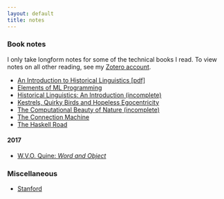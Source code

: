 ```yaml
---
layout: default
title: notes
---
```


### Book notes

I only take longform notes for some of the technical books I read. To view notes
on all other reading, see my
[Zotero account](https://www.zotero.org/jrgauthier/items).

- [An Introduction to Historical Linguistics [pdf]](/notes/books/introduction-to-historical-linguistics.pdf)
- [Elements of ML Programming](/notes/books/elements-of-ml-programming)
- [Historical Linguistics: An Introduction (incomplete)](/notes/books/historical-linguistics-an-introduction)
- [Kestrels, Quirky Birds and Hopeless Egocentricity](/notes/books/kestrels)
- [The Computational Beauty of Nature (incomplete)](/notes/books/computational-beauty-of-nature)
- [The Connection Machine](/notes/books/the-connection-machine)
- [The Haskell Road](/notes/books/the-haskell-road)

#### 2017

- [W.V.O. Quine: *Word and Object*](/notes/books/word-and-object)

### Miscellaneous

- [Stanford](/notes/stanford.html)
